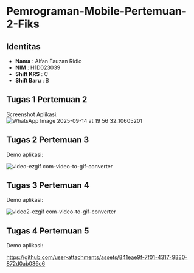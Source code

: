 # Pemrograman-Mobile-Pertemuan-2-Fiks

## Identitas
- **Nama** : Alfan Fauzan Ridlo  
- **NIM** : H1D023039  
- **Shift KRS** : C  
- **Shift Baru** : B  

## Tugas 1 Pertemuan 2
Screenshot Aplikasi:  
![WhatsApp Image 2025-09-14 at 19 56 32_10605201](https://github.com/user-attachments/assets/eac50512-23b7-4d9b-9e20-9965b16fee83)

## Tugas 2 Pertemuan 3
Demo aplikasi: 

![video-ezgif com-video-to-gif-converter](https://github.com/user-attachments/assets/461ed1ac-148f-49c6-ae1f-2161e09e8423)

## Tugas 3 Pertemuan 4
Demo aplikasi: 

![video2-ezgif com-video-to-gif-converter](https://github.com/user-attachments/assets/c0423e09-9571-40d2-ba70-3de91ca95108)

## Tugas 4 Pertemuan 5
Demo aplikasi:

https://github.com/user-attachments/assets/841eae9f-7f01-4317-9880-872d0ab036c6
